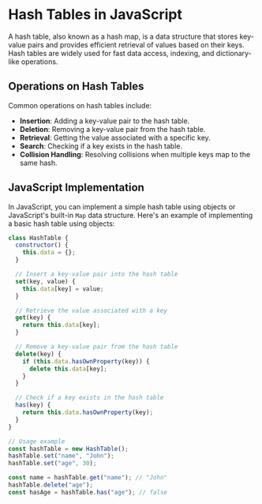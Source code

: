 # Hash Tables in JavaScript

A hash table, also known as a hash map, is a data structure that stores key-value pairs and provides efficient retrieval of values based on their keys. Hash tables are widely used for fast data access, indexing, and dictionary-like operations.

## Operations on Hash Tables

Common operations on hash tables include:

- **Insertion**: Adding a key-value pair to the hash table.
- **Deletion**: Removing a key-value pair from the hash table.
- **Retrieval**: Getting the value associated with a specific key.
- **Search**: Checking if a key exists in the hash table.
- **Collision Handling**: Resolving collisions when multiple keys map to the same hash.

## JavaScript Implementation

In JavaScript, you can implement a simple hash table using objects or JavaScript's built-in `Map` data structure. Here's an example of implementing a basic hash table using objects:

```javascript
class HashTable {
  constructor() {
    this.data = {};
  }

  // Insert a key-value pair into the hash table
  set(key, value) {
    this.data[key] = value;
  }

  // Retrieve the value associated with a key
  get(key) {
    return this.data[key];
  }

  // Remove a key-value pair from the hash table
  delete(key) {
    if (this.data.hasOwnProperty(key)) {
      delete this.data[key];
    }
  }

  // Check if a key exists in the hash table
  has(key) {
    return this.data.hasOwnProperty(key);
  }
}

// Usage example
const hashTable = new HashTable();
hashTable.set("name", "John");
hashTable.set("age", 30);

const name = hashTable.get("name"); // "John"
hashTable.delete("age");
const hasAge = hashTable.has("age"); // false
